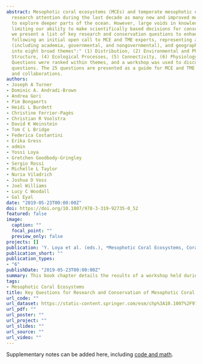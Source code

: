 ```yaml
---
abstract: Mesophotic coral ecosystems (MCEs) and temperate mesophotic ecosystems (TMEs) have received increasing
  research attention during the last decade as many new and improved methods and technologies have become more accessible
  to explore deeper parts of the ocean. However, large voids in knowledge remain in our scientific understanding,
  limiting our ability to make scientifically based decisions for conservation and management of these ecosystems. Here,
  we present a list of key research and conservation questions to enhance progress in the field. Questions were generated
  following an initial open call to MCE and TME experts, representing a range of career levels, interests, organizations
  (including academia, governmental, and nongovernmental), and geographic locations. Questions were refined and grouped
  into eight broad themes":" (1) Distribution, (2) Environmental and Physical Processes, (3) Biodiversity and Community
  Structure, (4) Ecological Processes, (5) Connectivity, (6) Physiology, (7) Threats, and (8) Management and Policy.
  Questions were ranked within themes, and a workshop was used to discuss, refine, and finalize a list of 25 key
  questions. The 25 questions are presented as a guide for MCE and TME researchers, managers, and funders for future work
  and collaborations.
authors:
- Joseph A Turner
- Dominic A. Andradi-Brown
- Andrea Gori
- Pim Bongaerts
- Heidi L Burdett
- Christine Ferrier-Pagès
- Christian R Voolstra
- David K Weinstein
- Tom C L Bridge
- Federica Costantini
- Erika Gress
- admin
- Yossi Loya
- Gretchen Goodbody-Gringley
- Sergio Rossi
- Michelle L Taylor
- Nuria Viladrich
- Joshua D Voss 
- Joel Williams
- Lucy C Woodall
- Gal Eyal
date: "2019-05-23T00:00:00Z"
doi: https://doi.org/10.1007/978-3-319-92735-0_52
featured: false
image:
  caption: ""
  focal_point: ""
  preview_only: false
projects: []
publication: 'Y. Loya et al. (eds.), *Mesophotic Coral Ecosystems, Coral Reefs of the World* (12)'
publication_short: ""
publication_types:
- "6"
publishDate: "2019-05-23T00:00:00Z"
summary: This book chapter details the results of a workshop held during the European Coral Reef Symposium (2017).
tags:
- Mesophotic Coral Ecosystems
title: Key Questions for Research and Conservation of Mesophotic Coral Ecosystems and Temperate Mesophotic Ecosystems
url_code: ""
url_dataset: https://static-content.springer.com/esm/chp%3A10.1007%2F978-3-319-92735-0_52/MediaObjects/450319_1_En_52_MOESM1_ESM.docx
url_pdf: ""
url_poster: ""
url_project: ""
url_slides: ""
url_source: ""
url_video: ""
---
```


Supplementary notes can be added here, including [code and math](https://sourcethemes.com/academic/docs/writing-markdown-latex/).
